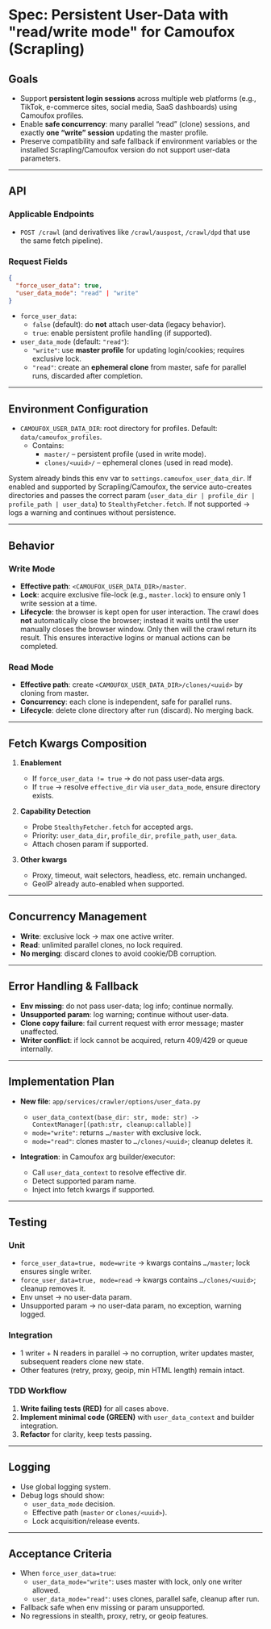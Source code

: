 # Spec: Persistent User-Data with "read/write mode" for Camoufox (Scrapling)

## Goals
- Support **persistent login sessions** across multiple web platforms (e.g., TikTok, e-commerce sites, social media, SaaS dashboards) using Camoufox profiles.
- Enable **safe concurrency**: many parallel “read” (clone) sessions, and exactly **one “write” session** updating the master profile.
- Preserve compatibility and safe fallback if environment variables or the installed Scrapling/Camoufox version do not support user-data parameters.

---

## API

### Applicable Endpoints
- `POST /crawl` (and derivatives like `/crawl/auspost`, `/crawl/dpd` that use the same fetch pipeline).

### Request Fields
```json
{
  "force_user_data": true,
  "user_data_mode": "read" | "write"
}
```
- `force_user_data`:
  - `false` (default): do **not** attach user-data (legacy behavior).
  - `true`: enable persistent profile handling (if supported).
- `user_data_mode` (default: `"read"`):
  - `"write"`: use **master profile** for updating login/cookies; requires exclusive lock.
  - `"read"`: create an **ephemeral clone** from master, safe for parallel runs, discarded after completion.

---

## Environment Configuration

- `CAMOUFOX_USER_DATA_DIR`: root directory for profiles. Default: `data/camoufox_profiles`.
  - Contains:
    - `master/` – persistent profile (used in write mode).
    - `clones/<uuid>/` – ephemeral clones (used in read mode).

System already binds this env var to `settings.camoufox_user_data_dir`. If enabled and supported by Scrapling/Camoufox, the service auto-creates directories and passes the correct param (`user_data_dir | profile_dir | profile_path | user_data`) to `StealthyFetcher.fetch`. If not supported → logs a warning and continues without persistence.

---

## Behavior

### Write Mode
- **Effective path**: `<CAMOUFOX_USER_DATA_DIR>/master`.
- **Lock**: acquire exclusive file-lock (e.g., `master.lock`) to ensure only 1 write session at a time.
- **Lifecycle**: the browser is kept open for user interaction. The crawl does **not** automatically close the browser; instead it waits until the user manually closes the browser window. Only then will the crawl return its result. This ensures interactive logins or manual actions can be completed.

### Read Mode
- **Effective path**: create `<CAMOUFOX_USER_DATA_DIR>/clones/<uuid>` by cloning from master.
- **Concurrency**: each clone is independent, safe for parallel runs.
- **Lifecycle**: delete clone directory after run (discard). No merging back.

---

## Fetch Kwargs Composition

1. **Enablement**
   - If `force_user_data != true` → do not pass user-data args.
   - If `true` → resolve `effective_dir` via `user_data_mode`, ensure directory exists.

2. **Capability Detection**
   - Probe `StealthyFetcher.fetch` for accepted args.
   - Priority: `user_data_dir`, `profile_dir`, `profile_path`, `user_data`.
   - Attach chosen param if supported.

3. **Other kwargs**
   - Proxy, timeout, wait selectors, headless, etc. remain unchanged.
   - GeoIP already auto-enabled when supported.

---

## Concurrency Management

- **Write**: exclusive lock → max one active writer.
- **Read**: unlimited parallel clones, no lock required.
- **No merging**: discard clones to avoid cookie/DB corruption.

---

## Error Handling & Fallback

- **Env missing**: do not pass user-data; log info; continue normally.
- **Unsupported param**: log warning; continue without user-data.
- **Clone copy failure**: fail current request with error message; master unaffected.
- **Writer conflict**: if lock cannot be acquired, return 409/429 or queue internally.

---

## Implementation Plan

- **New file**: `app/services/crawler/options/user_data.py`
  - `user_data_context(base_dir: str, mode: str) -> ContextManager[(path:str, cleanup:callable)]`
  - `mode="write"`: returns `…/master` with exclusive lock.
  - `mode="read"`: clones master to `…/clones/<uuid>`; cleanup deletes it.

- **Integration**: in Camoufox arg builder/executor:
  - Call `user_data_context` to resolve effective dir.
  - Detect supported param name.
  - Inject into fetch kwargs if supported.

---

## Testing

### Unit
- `force_user_data=true, mode=write` → kwargs contains `…/master`; lock ensures single writer.
- `force_user_data=true, mode=read` → kwargs contains `…/clones/<uuid>`; cleanup removes it.
- Env unset → no user-data param.
- Unsupported param → no user-data param, no exception, warning logged.

### Integration
- 1 writer + N readers in parallel → no corruption, writer updates master, subsequent readers clone new state.
- Other features (retry, proxy, geoip, min HTML length) remain intact.

### TDD Workflow
1. **Write failing tests (RED)** for all cases above.
2. **Implement minimal code (GREEN)** with `user_data_context` and builder integration.
3. **Refactor** for clarity, keep tests passing.

---

## Logging
- Use global logging system.
- Debug logs should show:
  - `user_data_mode` decision.
  - Effective path (`master` or `clones/<uuid>`).
  - Lock acquisition/release events.

---

## Acceptance Criteria
- When `force_user_data=true`:
  - `user_data_mode="write"`: uses master with lock, only one writer allowed.
  - `user_data_mode="read"`: uses clones, parallel safe, cleanup after run.
- Fallback safe when env missing or param unsupported.
- No regressions in stealth, proxy, retry, or geoip features.

